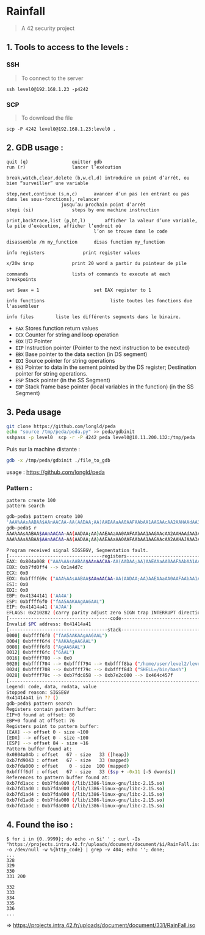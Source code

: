 # Rainfall

> A 42 security project

## 1. Tools to access to the levels :

### SSH
> To connect to the server

`ssh level0@192.168.1.23 -p4242`

### SCP
> To download the file

`scp -P 4242 level0@192.168.1.23:level0 .`

## 2. GDB usage :

```
quit (q)				quitter gdb
run (r)					lancer l’exécution

break,watch,clear,delete (b,w,cl,d)	introduire un point d’arrêt, ou bien “surveiller” une variable

step,next,continue (s,n,c)		avancer d’un pas (en entrant ou pas dans les sous-fonctions), relancer
					jusqu’au prochain point d’arrêt
stepi (si)				steps by one machine instruction

print,backtrace,list (p,bt,l)    	afficher la valeur d’une variable, la pile d’exécution, afficher l’endroit où
								l’on se trouve dans le code

disassemble /m my_function		disas function my_function

info registers				print register values

x/20w $rsp				print 20 word a partir du pointeur de pile

commands				lists of commands to execute at each breakpoints

set $eax = 1			        set EAX register to 1

info functions                        liste toutes les fonctions due l'assembleur

info files        liste les différents segments dans le binaire.
```


* `EAX` Stores function return values
* `ECX` Counter for string and loop operation
* `EDX` I/O Pointer
* `EIP` Instruction pointer (Pointer to the next instruction to be executed)
* `EBX` Base pointer to the data section (in DS segment)
* `EDI` Source pointer for string operations
* `ESI` Pointer to data in the sement pointed by the DS register; Destination pointer for string operations.
* `ESP` Stack pointer (in the SS Segment)
* `EBP` Stack frame base pointer (local variables in the function) (in the SS Segment)

## 3. Peda usage

```bash
git clone https://github.com/longld/peda
echo "source /tmp/peda/peda.py" >> peda/gdbinit
sshpass -p level0  scp -r -P 4242 peda level0@10.11.200.132:/tmp/peda
```

Puis sur la machine distante :

```bash
gdb -x /tmp/peda/gdbinit ./file_to_gdb
```

usage : https://github.com/longld/peda



### Pattern :

`pattern create 100` \
`pattern search`

```bash
gdb-peda$ pattern create 100
'AAA%AAsAABAA$AAnAACAA-AA(AADAA;AA)AAEAAaAA0AAFAAbAA1AAGAAcAA2AAHAAdAA3AAIAAeAA4AAJAAfAA5AAKAAgAA6AAL'
gdb-peda$ r
AAA%AAsAABAA$AAnAACAA-AA(AADAA;AA)AAEAAaAA0AAFAAbAA1AAGAAcAA2AAHAAdAA3AAIAAeAA4AAJAAfAA5AAKAAgAA6AAL
AAA%AAsAABAA$AAnAACAA-AA(AADAA;AA)AAEAAaAA0AAFAAbAA1AAGAAcAA2AAHAJAAA3AAIAAeAA4AAJAAfAA5AAKAAgAA6AAL

Program received signal SIGSEGV, Segmentation fault.
[----------------------------------registers-----------------------------------]
EAX: 0x804a008 ("AAA%AAsAABAA$AAnAACAA-AA(AADAA;AA)AAEAAaAA0AAFAAbAA1AAGAAcAA2AAHAJAAA3AAIAAeAA4AAJAAfAA5AAKAAgAA6AAL")
EBX: 0xb7fd0ff4 --> 0x1a4d7c
ECX: 0x0
EDX: 0xbffff69c ("AAA%AAsAABAA$AAnAACAA-AA(AADAA;AA)AAEAAaAA0AAFAAbAA1AAGAAcAA2AAHAJAAA3AAIAAeAA4AAJAAfAA5AAKAAgAA6AAL")
ESI: 0x0
EDI: 0x0
EBP: 0x41344141 ('AA4A')
ESP: 0xbffff6f0 ("fAA5AAKAAgAA6AAL")
EIP: 0x41414a41 ('AJAA')
EFLAGS: 0x210282 (carry parity adjust zero SIGN trap INTERRUPT direction overflow)
[-------------------------------------code-------------------------------------]
Invalid $PC address: 0x41414a41
[------------------------------------stack-------------------------------------]
0000| 0xbffff6f0 ("fAA5AAKAAgAA6AAL")
0004| 0xbffff6f4 ("AAKAAgAA6AAL")
0008| 0xbffff6f8 ("AgAA6AAL")
0012| 0xbffff6fc ("6AAL")
0016| 0xbffff700 --> 0x0
0020| 0xbffff704 --> 0xbffff794 --> 0xbffff8ba ("/home/user/level2/level2")
0024| 0xbffff708 --> 0xbffff79c --> 0xbffff8d3 ("SHELL=/bin/bash")
0028| 0xbffff70c --> 0xb7fdc858 --> 0xb7e2c000 --> 0x464c457f
[------------------------------------------------------------------------------]
Legend: code, data, rodata, value
Stopped reason: SIGSEGV
0x41414a41 in ?? ()
gdb-peda$ pattern search
Registers contain pattern buffer:
EIP+0 found at offset: 80
EBP+0 found at offset: 76
Registers point to pattern buffer:
[EAX] --> offset 0 - size ~100
[EDX] --> offset 0 - size ~100
[ESP] --> offset 84 - size ~16
Pattern buffer found at:
0x0804a04b : offset   67 - size   33 ([heap])
0xb7fd9043 : offset   67 - size   33 (mapped)
0xb7fda000 : offset    0 - size  100 (mapped)
0xbffff6df : offset   67 - size   33 ($sp + -0x11 [-5 dwords])
References to pattern buffer found at:
0xb7fd1acc : 0xb7fda000 (/lib/i386-linux-gnu/libc-2.15.so)
0xb7fd1ad0 : 0xb7fda000 (/lib/i386-linux-gnu/libc-2.15.so)
0xb7fd1ad4 : 0xb7fda000 (/lib/i386-linux-gnu/libc-2.15.so)
0xb7fd1ad8 : 0xb7fda000 (/lib/i386-linux-gnu/libc-2.15.so)
0xb7fd1adc : 0xb7fda000 (/lib/i386-linux-gnu/libc-2.15.so)
```

## 4. Found the iso :

```
$ for i in {0..9999}; do echo -n $i' ' ; curl -Is "https://projects.intra.42.fr/uploads/document/document/$i/RainFall.iso" -o /dev/null -w %{http_code} | grep -v 404; echo ''; done;
...
328
329
330
331 200

332
333
334
335
336
...
```
=> https://projects.intra.42.fr/uploads/document/document/331/RainFall.iso
